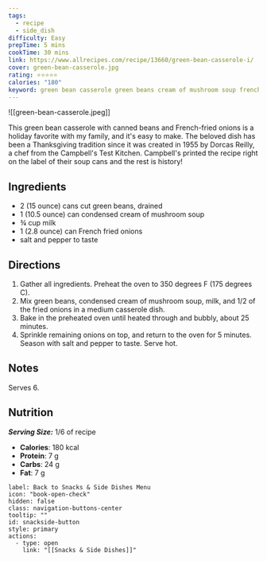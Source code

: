 ```yaml
---
tags:
  - recipe
  - side_dish
difficulty: Easy
prepTime: 5 mins
cookTime: 30 mins
link: https://www.allrecipes.com/recipe/13660/green-bean-casserole-i/
cover: green-bean-casserole.jpg
rating: ⭐️⭐️⭐️⭐️⭐️
calories: "180"
keyword: green bean casserole green beans cream of mushroom soup french fried onions
---
```


![[green-bean-casserole.jpeg]]

This green bean casserole with canned beans and French-fried onions is a holiday favorite with my family, and it's easy to make. The beloved dish has been a Thanksgiving tradition since it was created in 1955 by Dorcas Reilly, a chef from the Campbell's Test Kitchen. Campbell's printed the recipe right on the label of their soup cans and the rest is history!

## Ingredients
- 2 (15 ounce) cans cut green beans, drained
- 1 (10.5 ounce) can condensed cream of mushroom soup
- ¾ cup milk
- 1 (2.8 ounce) can French fried onions
- salt and pepper to taste


## Directions
1. Gather all ingredients. Preheat the oven to 350 degrees F (175 degrees C).
2. Mix green beans, condensed cream of mushroom soup, milk, and 1/2 of the fried onions in a medium casserole dish.
3. Bake in the preheated oven until heated through and bubbly, about 25 minutes.
4. Sprinkle remaining onions on top, and return to the oven for 5 minutes. Season with salt and pepper to taste. Serve hot.

## Notes
Serves 6.

## Nutrition
***Serving Size:*** 1/6 of recipe
- **Calories**: 180 kcal
- **Protein**: 7 g
- **Carbs**: 24 g
- **Fat**: 7 g


```meta-bind-button
label: Back to Snacks & Side Dishes Menu
icon: "book-open-check"
hidden: false
class: navigation-buttons-center
tooltip: ""
id: snackside-button
style: primary
actions:
  - type: open
    link: "[[Snacks & Side Dishes]]"
```
 
